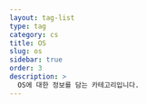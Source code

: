 ```yaml
---
layout: tag-list
type: tag
category: cs
title: OS
slug: os
sidebar: true
order: 3
description: >
  OS에 대한 정보를 담는 카테고리입니다.
---
```

